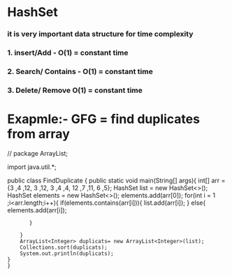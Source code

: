 # HashSet 

### it is very important data structure for time complexity

### 1. insert/Add - O(1) = constant time
### 2. Search/ Contains - O(1) = constant time
### 3. Delete/ Remove O(1) = constant time

# Exapmle:- GFG = find duplicates from array
//
package ArrayList;

import java.util.*;

public class FindDuplicate {
    public static void main(String[] args){
        int[] arr = {3 ,4 ,12, 3 ,12, 3 ,4 ,4, 12 ,7 ,11, 6 ,5};
        HashSet<Integer> list = new HashSet<>();
        HashSet<Integer> elements = new HashSet<>();
        elements.add(arr[0]);
        for(int i = 1 ;i<arr.length;i++){
           if(elements.contains(arr[i])){
                list.add(arr[i]);
           }
           else{
            elements.add(arr[i]);
            
            
           }
      
        }
        ArrayList<Integer> duplicats= new ArrayList<Integer>(list);
        Collections.sort(duplicats);
        System.out.println(duplicats);
    }
    }
